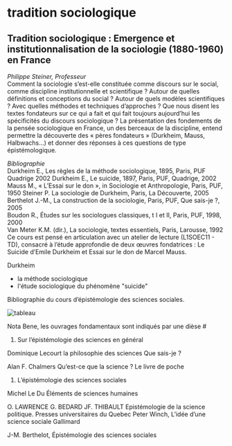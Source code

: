 # tradition sociologique

## Tradition sociologique : Emergence et institutionnalisation de la sociologie \(1880-1960\) en France

_Philippe Steiner, Professeur_  
Comment la sociologie s’est-elle constituée comme discours sur le social, comme discipline institutionnelle et scientifique ? Autour de quelles définitions et conceptions du social ? Autour de quels modèles scientifiques ? Avec quelles méthodes et techniques d’approches ? Que nous disent les textes fondateurs sur ce qui a fait et qui fait toujours aujourd’hui les spécificités du discours sociologique ? La présentation des fondements de la pensée sociologique en France, un des berceaux de la discipline, entend permettre la découverte des « pères fondateurs » \(Durkheim, Mauss, Halbwachs...\) et donner des réponses à ces questions de type épistémologique.

_Bibliographie_  
Durkheim E., Les règles de la méthode sociologique, 1895, Paris, PUF Quadrige 2002 Durkheim E., Le suicide, 1897, Paris, PUF, Quadrige, 2002  
Mauss M., « L’Essai sur le don », in Sociologie et Anthropologie, Paris, PUF, 1950 Steiner P. La sociologie de Durkheim, Paris, La Découverte, 2005  
Berthelot J.-M., La construction de la sociologie, Paris, PUF, Que sais-je ?, 2005  
Boudon R., Études sur les sociologues classiques, t I et II, Paris, PUF, 1998, 2000  
Van Meter K.M. \(dir.\), La sociologie, textes essentiels, Paris, Larousse, 1992  
Ce cours est pensé en articulation avec un atelier de lecture \(L1SOEC11 - TD\), consacré à l’étude approfondie de deux œuvres fondatrices : Le Suicide d’Emile Durkheim et Essai sur le don de Marcel Mauss.

Durkheim

* la méthode sociologique
* l'étude sociologique du phénomène "suicide"

Bibliographie du cours d’épistémologie des sciences sociales.

![tableau](https://i.imgur.com/pCtwh4H.png)

Nota Bene, les ouvrages fondamentaux sont indiqués par une dièse \#

1. Sur l’épistémologie des sciences en général

Dominique Lecourt la philosophie des sciences Que sais-je ?

Alan F. Chalmers Qu’est-ce que la science ? Le livre de poche

1. L’épistémologie des sciences sociales

Michel Le Du Éléments de sciences humaines

O. LAWRENCE G. BEDARD JF. THIBAULT Epistémologie de la science politique. Presses universitaires du Quebec Peter Winch, L’idée d’une science sociale Gallimard

J-M. Berthelot, Épistémologie des sciences sociales

